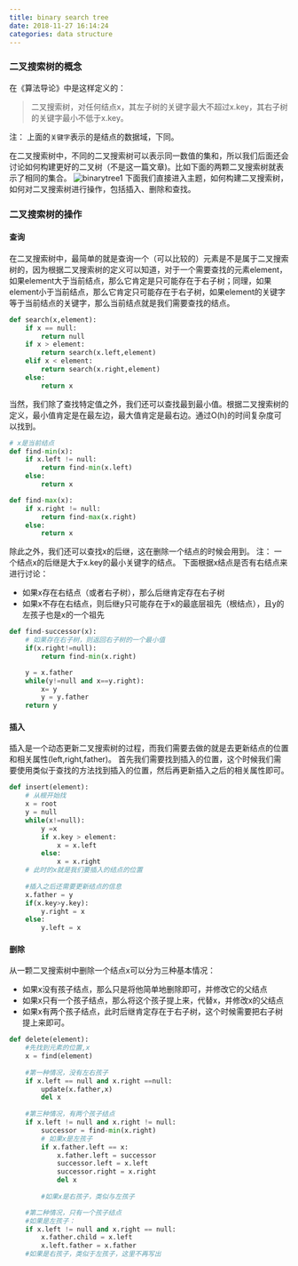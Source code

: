 ```yaml
---
title: binary search tree
date: 2018-11-27 16:14:24
categories: data structure
---
```


### 二叉搜索树的概念
在《算法导论》中是这样定义的：
> 二叉搜索树，对任何结点x，其左子树的关键字最大不超过x.key，其右子树的关键字最小不低于x.key。

注： 上面的`关键字`表示的是结点的数据域，下同。

在二叉搜索树中，不同的二叉搜索树可以表示同一数值的集和，所以我们后面还会讨论如何构建更好的二叉树（不是这一篇文章)。比如下面的两颗二叉搜索树就表示了相同的集合。
![binarytree1](/uploads/bst1.png)
下面我们直接进入主题，如何构建二叉搜索树，如何对二叉搜索树进行操作，包括插入、删除和查找。

### 二叉搜索树的操作

#### 查询

在二叉搜索树中，最简单的就是查询一个（可以比较的）元素是不是属于二叉搜索树的，因为根据二叉搜索树的定义可以知道，对于一个需要查找的元素element，如果element大于当前结点，那么它肯定是只可能存在于右子树；同理，如果element小于当前结点，那么它肯定只可能存在于右子树，如果element的关键字等于当前结点的关键字，那么当前结点就是我们需要查找的结点。

```python
def search(x,element):
    if x == null:
        return null
    if x > element:
        return search(x.left,element)
    elif x < element:
        return search(x.right,element)
    else:
        return x
```

当然，我们除了查找特定值之外，我们还可以查找最到最小值。根据二叉搜索树的定义，最小值肯定是在最左边，最大值肯定是最右边。通过O(h)的时间复杂度可以找到。
```python
# x是当前结点
def find-min(x):
    if x.left != null:
        return find-min(x.left)
    else:
        return x
```

```python
def find-max(x):
    if x.right != null:
        return find-max(x.right)
    else:
        return x
```

除此之外，我们还可以查找x的后继，这在删除一个结点的时候会用到。
注： 一个结点x的后继是大于x.key的最小关键字的结点。
下面根据x结点是否有右结点来进行讨论：
- 如果x存在右结点（或者右子树），那么后继肯定存在右子树
- 如果x不存在右结点，则后继y只可能存在于x的最底层祖先（根结点），且y的左孩子也是x的一个祖先
```python
def find-successor(x):
    # 如果存在右子树，则返回右子树的一个最小值
    if(x.right!=null):
        return find-min(x.right)

    y = x.father
    while(y!=null and x==y.right):
        x= y
        y = y.father
    return y
```


#### 插入
插入是一个动态更新二叉搜索树的过程，而我们需要去做的就是去更新结点的位置和相关属性(left,right,father)。
首先我们需要找到插入的位置，这个时候我们需要使用类似于查找的方法找到插入的位置，然后再更新插入之后的相关属性即可。

```python
def insert(element):
    # 从根开始找
    x = root
    y = null
    while(x!=null):
        y =x
        if x.key > element:
            x = x.left
        else:
            x = x.right
    # 此时的x就是我们要插入的结点的位置
    
    #插入之后还需要更新结点的信息
    x.father = y
    if(x.key>y.key):
        y.right = x
    else:
        y.left = x
```

#### 删除
从一颗二叉搜索树中删除一个结点x可以分为三种基本情况：
- 如果x没有孩子结点，那么只是将他简单地删除即可，并修改它的父结点
- 如果x只有一个孩子结点，那么将这个孩子提上来，代替x，并修改x的父结点
- 如果x有两个孩子结点，此时后继肯定存在于右子树，这个时候需要把右子树提上来即可。
```python
def delete(element):
    #先找到元素的位置,x
    x = find(element)
    
    #第一种情况，没有左右孩子
    if x.left == null and x.right ==null:
        update(x.father,x)
        del x
        
    #第三种情况，有两个孩子结点
    if x.left != null and x.right != null:
        successor = find-min(x.right)
        # 如果x是左孩子
        if x.father.left == x:
            x.father.left = successor
            successor.left = x.left
            successor.right = x.right
            del x
    
        #如果x是右孩子，类似与左孩子

    #第二种情况，只有一个孩子结点
    #如果是左孩子：
    if x.left != null and x.right == null:
        x.father.child = x.left
        x.left.father = x.father
    #如果是右孩子，类似于左孩子，这里不再写出
```
